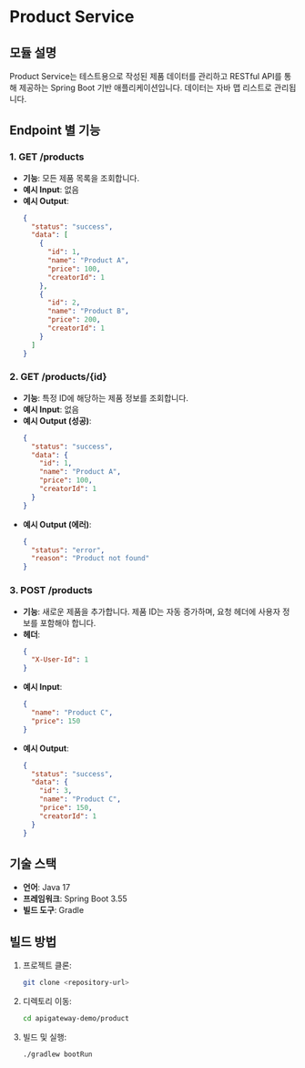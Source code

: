 # Product Service

## 모듈 설명
Product Service는 테스트용으로 작성된 제품 데이터를 관리하고 RESTful API를 통해 제공하는 Spring Boot 기반 애플리케이션입니다. 데이터는 자바 맵 리스트로 관리됩니다.

## Endpoint 별 기능

### 1. GET /products
- **기능**: 모든 제품 목록을 조회합니다.
- **예시 Input**: 없음
- **예시 Output**:
  ```json
  {
    "status": "success",
    "data": [
      {
        "id": 1,
        "name": "Product A",
        "price": 100,
        "creatorId": 1
      },
      {
        "id": 2,
        "name": "Product B",
        "price": 200,
        "creatorId": 1
      }
    ]
  }
  ```

### 2. GET /products/{id}
- **기능**: 특정 ID에 해당하는 제품 정보를 조회합니다.
- **예시 Input**: 없음
- **예시 Output (성공)**:
  ```json
  {
    "status": "success",
    "data": {
      "id": 1,
      "name": "Product A",
      "price": 100,
      "creatorId": 1
    }
  }
  ```
- **예시 Output (에러)**:
  ```json
  {
    "status": "error",
    "reason": "Product not found"
  }
  ```

### 3. POST /products
- **기능**: 새로운 제품을 추가합니다. 제품 ID는 자동 증가하며, 요청 헤더에 사용자 정보를 포함해야 합니다.
- **헤더**:
  ```json
  {
    "X-User-Id": 1
  }
  ```
- **예시 Input**:
  ```json
  {
    "name": "Product C",
    "price": 150
  }
  ```
- **예시 Output**:
  ```json
  {
    "status": "success",
    "data": {
      "id": 3,
      "name": "Product C",
      "price": 150,
      "creatorId": 1
    }
  }
  ```

## 기술 스택
- **언어**: Java 17
- **프레임워크**: Spring Boot 3.55
- **빌드 도구**: Gradle

## 빌드 방법
1. 프로젝트 클론:
   ```bash
   git clone <repository-url>
   ```
2. 디렉토리 이동:
   ```bash
   cd apigateway-demo/product
   ```
3. 빌드 및 실행:
   ```bash
   ./gradlew bootRun
   ```
